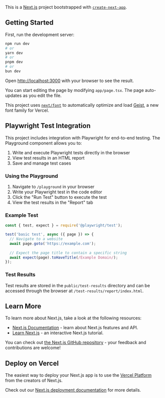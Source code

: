 This is a [Next.js](https://nextjs.org) project bootstrapped with [`create-next-app`](https://nextjs.org/docs/app/api-reference/cli/create-next-app).

## Getting Started

First, run the development server:

```bash
npm run dev
# or
yarn dev
# or
pnpm dev
# or
bun dev
```

Open [http://localhost:3000](http://localhost:3000) with your browser to see the result.

You can start editing the page by modifying `app/page.tsx`. The page auto-updates as you edit the file.

This project uses [`next/font`](https://nextjs.org/docs/app/building-your-application/optimizing/fonts) to automatically optimize and load [Geist](https://vercel.com/font), a new font family for Vercel.

## Playwright Test Integration

This project includes integration with Playwright for end-to-end testing. The Playground component allows you to:

1. Write and execute Playwright tests directly in the browser
2. View test results in an HTML report
3. Save and manage test cases

### Using the Playground

1. Navigate to `/playground` in your browser
2. Write your Playwright test in the code editor
3. Click the "Run Test" button to execute the test
4. View the test results in the "Report" tab

### Example Test

```javascript
const { test, expect } = require('@playwright/test');

test('basic test', async ({ page }) => {
  // Navigate to a website
  await page.goto('https://example.com');
  
  // Expect the page title to contain a specific string
  await expect(page).toHaveTitle(/Example Domain/);
});
```

### Test Results

Test results are stored in the `public/test-results` directory and can be accessed through the browser at `/test-results/report/index.html`.

## Learn More

To learn more about Next.js, take a look at the following resources:

- [Next.js Documentation](https://nextjs.org/docs) - learn about Next.js features and API.
- [Learn Next.js](https://nextjs.org/learn) - an interactive Next.js tutorial.

You can check out [the Next.js GitHub repository](https://github.com/vercel/next.js) - your feedback and contributions are welcome!

## Deploy on Vercel

The easiest way to deploy your Next.js app is to use the [Vercel Platform](https://vercel.com/new?utm_medium=default-template&filter=next.js&utm_source=create-next-app&utm_campaign=create-next-app-readme) from the creators of Next.js.

Check out our [Next.js deployment documentation](https://nextjs.org/docs/app/building-your-application/deploying) for more details.
